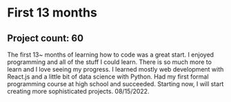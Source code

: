 # First 13 months

## Project count: 60

The first 13~ months of learning how to code was a great start. I enjoyed programming and all of the stuff I could learn. There is so much more to learn and I love seeing my progress. I learned mostly web development with React.js and a little bit of data science with Python. Had my first formal programming course at high school and succeeded. Starting now, I will start creating more sophisticated projects. 08/15/2022.
